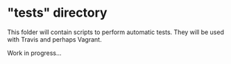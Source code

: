 # "tests" directory

This folder will contain scripts to perform automatic tests.
They will be used with Travis and perhaps Vagrant.

Work in progress...
